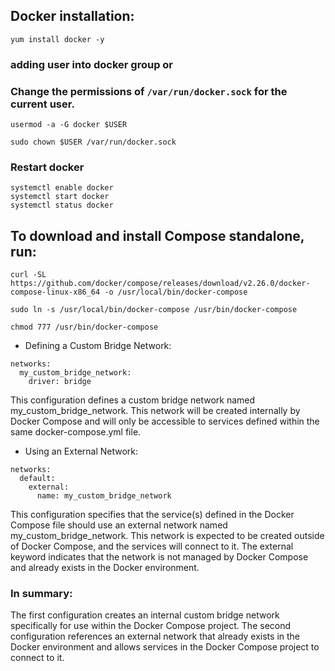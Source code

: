 ## Docker installation:

```
yum install docker -y
```
### adding user into docker group or 
### Change the permissions of `/var/run/docker.sock` for the current user.

```
usermod -a -G docker $USER

sudo chown $USER /var/run/docker.sock
```
### Restart docker
```
systemctl enable docker
systemctl start docker
systemctl status docker
```

## To download and install Compose standalone, run:
```
curl -SL https://github.com/docker/compose/releases/download/v2.26.0/docker-compose-linux-x86_64 -o /usr/local/bin/docker-compose
```
```
sudo ln -s /usr/local/bin/docker-compose /usr/bin/docker-compose
```
```
chmod 777 /usr/bin/docker-compose
```
* Defining a Custom Bridge Network:

```
networks:
  my_custom_bridge_network:
    driver: bridge
```
This configuration defines a custom bridge network named my_custom_bridge_network. This network will be created internally by Docker Compose and will only be accessible to services defined within the same docker-compose.yml file.

* Using an External Network:
```
networks:
  default:
    external:
      name: my_custom_bridge_network
```
This configuration specifies that the service(s) defined in the Docker Compose file should use an external network named my_custom_bridge_network. This network is expected to be created outside of Docker Compose, and the services will connect to it. The external keyword indicates that the network is not managed by Docker Compose and already exists in the Docker environment.

### In summary:

The first configuration creates an internal custom bridge network specifically for use within the Docker Compose project.
The second configuration references an external network that already exists in the Docker environment and allows services in the Docker Compose project to connect to it.